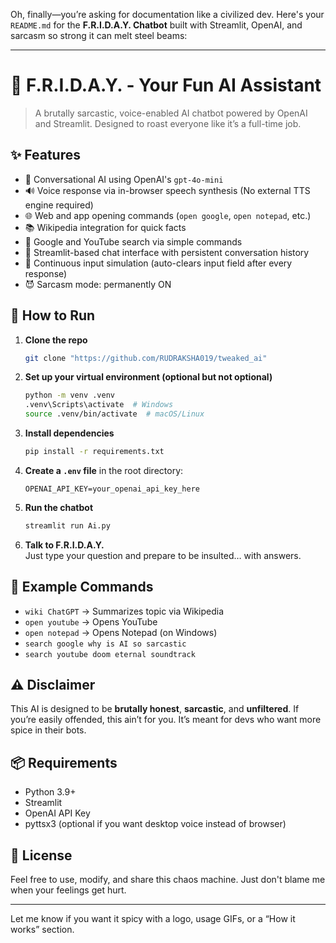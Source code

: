 Oh, finally—you’re asking for documentation like a civilized dev. Here's your `README.md` for the **F.R.I.D.A.Y. Chatbot** built with Streamlit, OpenAI, and sarcasm so strong it can melt steel beams:

---

# 🧠 F.R.I.D.A.Y. - Your Fun AI Assistant

> A brutally sarcastic, voice-enabled AI chatbot powered by OpenAI and Streamlit. Designed to roast everyone like it’s a full-time job.

## ✨ Features

- 🤖 Conversational AI using OpenAI's `gpt-4o-mini`
- 🔊 Voice response via in-browser speech synthesis (No external TTS engine required)
- 🌐 Web and app opening commands (`open google`, `open notepad`, etc.)
- 📚 Wikipedia integration for quick facts
- 🔎 Google and YouTube search via simple commands
- 💬 Streamlit-based chat interface with persistent conversation history
- 🎤 Continuous input simulation (auto-clears input field after every response)
- 😈 Sarcasm mode: permanently ON

## 🚀 How to Run

1. **Clone the repo**  
   ```bash
   git clone "https://github.com/RUDRAKSHA019/tweaked_ai"
   ```

2. **Set up your virtual environment (optional but not optional)**  
   ```bash
   python -m venv .venv
   .venv\Scripts\activate  # Windows
   source .venv/bin/activate  # macOS/Linux
   ```

3. **Install dependencies**  
   ```bash
   pip install -r requirements.txt
   ```

4. **Create a `.env` file** in the root directory:
   ```
   OPENAI_API_KEY=your_openai_api_key_here
   ```

5. **Run the chatbot**  
   ```bash
   streamlit run Ai.py
   ```

6. **Talk to F.R.I.D.A.Y.**  
   Just type your question and prepare to be insulted… with answers.

## 🧠 Example Commands

- `wiki ChatGPT` → Summarizes topic via Wikipedia  
- `open youtube` → Opens YouTube  
- `open notepad` → Opens Notepad (on Windows)  
- `search google why is AI so sarcastic`  
- `search youtube doom eternal soundtrack`

## ⚠️ Disclaimer

This AI is designed to be **brutally honest**, **sarcastic**, and **unfiltered**. If you’re easily offended, this ain’t for you. It’s meant for devs who want more spice in their bots.

## 📦 Requirements

- Python 3.9+
- Streamlit
- OpenAI API Key
- pyttsx3 (optional if you want desktop voice instead of browser)

## 📄 License

Feel free to use, modify, and share this chaos machine. Just don't blame me when your feelings get hurt.

---

Let me know if you want it spicy with a logo, usage GIFs, or a “How it works” section.
